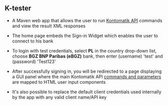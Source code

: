 ## K-tester

- A Maven web app that allows the user to run [Kontomatik API](http://developer.kontomatik.com/api-doc) commands and view the result XML responses 

- The home page embeds the Sign-in Widget which enables the user to connect to his bank 

- To login with test credentials, select **PL** in the country drop-down list, choose **BGZ BNP Paribas (eBGZ)** bank, then enter (username) 'test' and (password) 'Test123'

- After successfully signing in, you will be redirected to a page displaying a GUI panel where the main Kontomatik API [commands and parameters](http://developer.kontomatik.com/api-doc/#advanced-api) are mapped to HTML user input components 

- It's also possible to replace the default client credentials used internally by the app with any valid client name/API key

